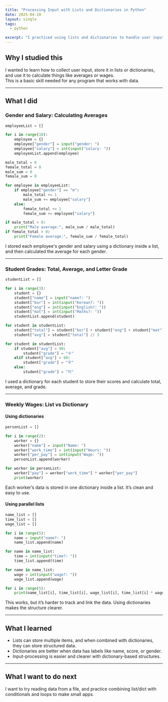 ```yaml
---
title: "Processing Input with Lists and Dictionaries in Python"
date: 2025-04-28
layout: single
tags:
  - python

excerpt: "I practiced using lists and dictionaries to handle user input, calculate averages and wages, and compare different ways to store structured data."
---
```


## Why I studied this

I wanted to learn how to collect user input, store it in lists or dictionaries, and use it to calculate things like averages or wages.  
This is a basic skill needed for any program that works with data.

---

## What I did

### Gender and Salary: Calculating Averages

```python
employeeList = []

for i in range(10):
    employee = {}
    employee["gender"] = input("gender: ")
    employee["salary"] = int(input("salary: "))
    employeeList.append(employee)

male_total = 0
female_total = 0
male_sum = 0
female_sum = 0

for employee in employeeList:
    if employee["gender"] == "m":
        male_total += 1
        male_sum += employee["salary"]
    else:
        female_total += 1
        female_sum += employee["salary"]

if male_total > 0:
    print("Male average:", male_sum / male_total)
if female_total > 0:
    print("Female average:", female_sum / female_total)
```

I stored each employee's gender and salary using a dictionary inside a list, and then calculated the average for each gender.

---

### Student Grades: Total, Average, and Letter Grade

```python
studentList = []

for i in range(3):
    student = {}
    student["name"] = input("name?: ")
    student["kor"] = int(input("Korean?: "))
    student["eng"] = int(input("English?: "))
    student["mat"] = int(input("Maths?: "))
    studentList.append(student)

for student in studentList:
    student["total"] = student["kor"] + student["eng"] + student["mat"]
    student["avg"] = student["total"] // 3

for student in studentList:
    if student["avg"] > 90:
        student["grade"] = "수"
    elif student["avg"] > 80:
        student["grade"] = "우"
    else:
        student["grade"] = "미"
```

I used a dictionary for each student to store their scores and calculate total, average, and grade.

---

### Weekly Wages: List vs Dictionary

#### Using dictionaries

```python
personList = []

for i in range(2):
    worker = {}
    worker["name"] = input("Name: ")
    worker["work_time"] = int(input("Hours: "))
    worker["per_pay"] = int(input("Wage: "))
    personList.append(worker)

for worker in personList:
    worker["pay"] = worker["work_time"] * worker["per_pay"]
    print(worker)
```

Each worker’s data is stored in one dictionary inside a list. It’s clean and easy to use.

#### Using parallel lists

```python
name_list = []
time_list = []
wage_list = []

for i in range(5):
    name = input("name?: ")
    name_list.append(name)

for name in name_list:
    time = int(input("time?: "))
    time_list.append(time)

for name in name_list:
    wage = int(input("wage?: "))
    wage_list.append(wage)

for i in range(5):
    print(name_list[i], time_list[i], wage_list[i], time_list[i] * wage_list[i])
```

This works, but it’s harder to track and link the data. Using dictionaries makes the structure clearer.

---

## What I learned

- Lists can store multiple items, and when combined with dictionaries, they can store structured data.
- Dictionaries are better when data has labels like name, score, or gender.
- Input-processing is easier and clearer with dictionary-based structures.

---

## What I want to do next

I want to try reading data from a file, and practice combining list/dict with conditionals and loops to make small apps.
